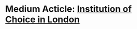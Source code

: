 # Medium Acticle: [Institution of Choice in London](https://medium.com/@uttasso/institution-of-choice-in-london-9a024ef9f38b)
